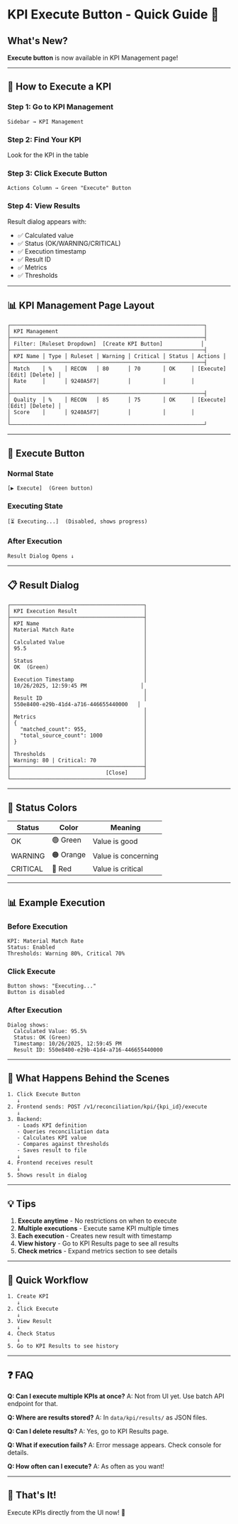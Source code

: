 # KPI Execute Button - Quick Guide 🚀

## What's New?

**Execute button** is now available in KPI Management page!

---

## 🎯 How to Execute a KPI

### Step 1: Go to KPI Management
```
Sidebar → KPI Management
```

### Step 2: Find Your KPI
Look for the KPI in the table

### Step 3: Click Execute Button
```
Actions Column → Green "Execute" Button
```

### Step 4: View Results
Result dialog appears with:
- ✅ Calculated value
- ✅ Status (OK/WARNING/CRITICAL)
- ✅ Execution timestamp
- ✅ Result ID
- ✅ Metrics
- ✅ Thresholds

---

## 📊 KPI Management Page Layout

```
┌─────────────────────────────────────────────────────────────┐
│ KPI Management                                              │
├─────────────────────────────────────────────────────────────┤
│ Filter: [Ruleset Dropdown]  [Create KPI Button]            │
├─────────────────────────────────────────────────────────────┤
│ KPI Name │ Type │ Ruleset │ Warning │ Critical │ Status │ Actions │
├─────────────────────────────────────────────────────────────┤
│ Match    │ %    │ RECON   │ 80      │ 70       │ OK     │ [Execute] [Edit] [Delete] │
│ Rate     │      │ 9240A5F7│         │          │        │                           │
├─────────────────────────────────────────────────────────────┤
│ Quality  │ %    │ RECON   │ 85      │ 75       │ OK     │ [Execute] [Edit] [Delete] │
│ Score    │      │ 9240A5F7│         │          │        │                           │
└─────────────────────────────────────────────────────────────┘
```

---

## 🎨 Execute Button

### Normal State
```
[▶ Execute]  (Green button)
```

### Executing State
```
[⏳ Executing...]  (Disabled, shows progress)
```

### After Execution
```
Result Dialog Opens ↓
```

---

## 📋 Result Dialog

```
┌──────────────────────────────────────────┐
│ KPI Execution Result                     │
├──────────────────────────────────────────┤
│ KPI Name                                 │
│ Material Match Rate                      │
│                                          │
│ Calculated Value                         │
│ 95.5                                     │
│                                          │
│ Status                                   │
│ OK  (Green)                              │
│                                          │
│ Execution Timestamp                      │
│ 10/26/2025, 12:59:45 PM                 │
│                                          │
│ Result ID                                │
│ 550e8400-e29b-41d4-a716-446655440000   │
│                                          │
│ Metrics                                  │
│ {                                        │
│   "matched_count": 955,                  │
│   "total_source_count": 1000             │
│ }                                        │
│                                          │
│ Thresholds                               │
│ Warning: 80 | Critical: 70               │
├──────────────────────────────────────────┤
│                              [Close]     │
└──────────────────────────────────────────┘
```

---

## 🎯 Status Colors

| Status | Color | Meaning |
|--------|-------|---------|
| OK | 🟢 Green | Value is good |
| WARNING | 🟠 Orange | Value is concerning |
| CRITICAL | 🔴 Red | Value is critical |

---

## 📊 Example Execution

### Before Execution
```
KPI: Material Match Rate
Status: Enabled
Thresholds: Warning 80%, Critical 70%
```

### Click Execute
```
Button shows: "Executing..."
Button is disabled
```

### After Execution
```
Dialog shows:
  Calculated Value: 95.5%
  Status: OK (Green)
  Timestamp: 10/26/2025, 12:59:45 PM
  Result ID: 550e8400-e29b-41d4-a716-446655440000
```

---

## 🔄 What Happens Behind the Scenes

```
1. Click Execute Button
   ↓
2. Frontend sends: POST /v1/reconciliation/kpi/{kpi_id}/execute
   ↓
3. Backend:
   - Loads KPI definition
   - Queries reconciliation data
   - Calculates KPI value
   - Compares against thresholds
   - Saves result to file
   ↓
4. Frontend receives result
   ↓
5. Shows result in dialog
```

---

## 💡 Tips

1. **Execute anytime** - No restrictions on when to execute
2. **Multiple executions** - Execute same KPI multiple times
3. **Each execution** - Creates new result with timestamp
4. **View history** - Go to KPI Results page to see all results
5. **Check metrics** - Expand metrics section to see details

---

## 🚀 Quick Workflow

```
1. Create KPI
   ↓
2. Click Execute
   ↓
3. View Result
   ↓
4. Check Status
   ↓
5. Go to KPI Results to see history
```

---

## ❓ FAQ

**Q: Can I execute multiple KPIs at once?**
A: Not from UI yet. Use batch API endpoint for that.

**Q: Where are results stored?**
A: In `data/kpi/results/` as JSON files.

**Q: Can I delete results?**
A: Yes, go to KPI Results page.

**Q: What if execution fails?**
A: Error message appears. Check console for details.

**Q: How often can I execute?**
A: As often as you want!

---

## 🎉 That's It!

Execute KPIs directly from the UI now! 🚀


